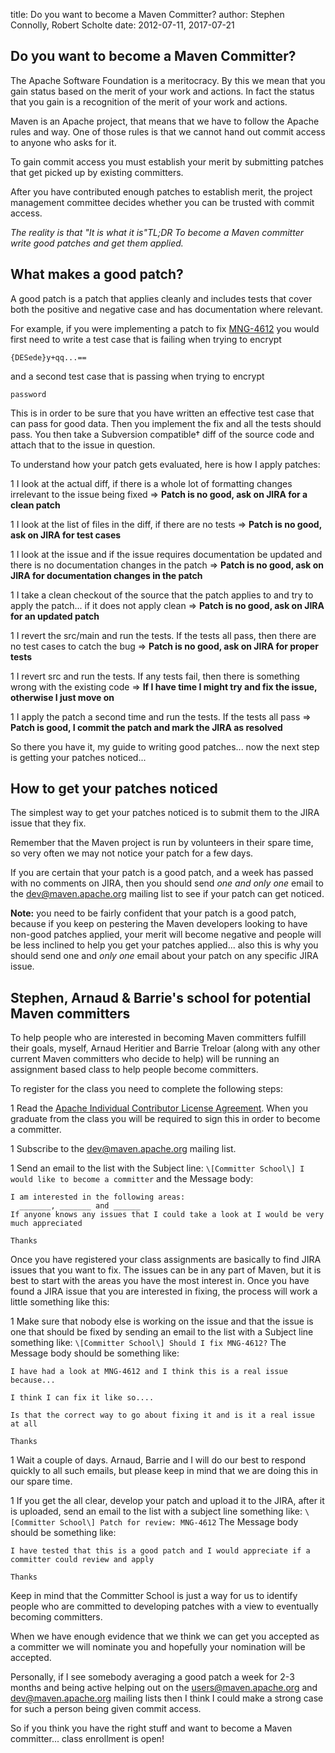 title: Do you want to become a Maven Committer?
author: Stephen Connolly, Robert Scholte
date: 2012-07-11, 2017-07-21

<!--
Licensed to the Apache Software Foundation (ASF) under one
or more contributor license agreements.  See the NOTICE file
distributed with this work for additional information
regarding copyright ownership.  The ASF licenses this file
to you under the Apache License, Version 2.0 (the
"License"); you may not use this file except in compliance
with the License.  You may obtain a copy of the License at

    http://www.apache.org/licenses/LICENSE-2.0

Unless required by applicable law or agreed to in writing,
software distributed under the License is distributed on an
"AS IS" BASIS, WITHOUT WARRANTIES OR CONDITIONS OF ANY
KIND, either express or implied.  See the License for the
specific language governing permissions and limitations
under the License.
-->

<!--  Original post: http://javaadventure.blogspot.nl/2012/07/do-you-want-to-become-maven-committer.html -->
## Do you want to become a Maven Committer?


 The Apache Software Foundation is a meritocracy. By this we mean that you gain status based on the merit of your work and actions. In fact the status that you gain is a recognition of the merit of your work and actions.


 Maven is an Apache project, that means that we have to follow the Apache rules and way. One of those rules is that we cannot hand out commit access to anyone who asks for it.


 To gain commit access you must establish your merit by submitting patches that get picked up by existing committers.


 After you have contributed enough patches to establish merit, the project management committee decides whether you can be trusted with commit access.


 _The reality is that "It is what it is"TL;DR To become a Maven committer write good patches and get them applied._



## What makes a good patch?


 A good patch is a patch that applies cleanly and includes tests that cover both the positive and negative case and has documentation where relevant.


 For example, if you were implementing a patch to fix [MNG-4612](http://issues.apache.org/jira/browse/MNG-4612) you would first need to write a test case that is failing when trying to encrypt



```
{DESede}y+qq...==
```

 and a second test case that is passing when trying to encrypt



```
password
```

 This is in order to be sure that you have written an effective test case that can pass for good data. Then you implement the fix and all the tests should pass. You then take a Subversion compatible† diff of the source code and attach that to the issue in question.


 To understand how your patch gets evaluated, here is how I apply patches:



 1 I look at the actual diff, if there is a whole lot of formatting changes irrelevant to the issue being fixed => **Patch is no good, ask on JIRA for a clean patch**

 1 I look at the list of files in the diff, if there are no tests => **Patch is no good, ask on JIRA for test cases**

 1 I look at the issue and if the issue requires documentation be updated and there is no documentation changes in the patch => **Patch is no good, ask on JIRA for documentation changes in the patch**

 1 I take a clean checkout of the source that the patch applies to and try to apply the patch... if it does not apply clean => **Patch is no good, ask on JIRA for an updated patch**

 1 I revert the src/main and run the tests. If the tests all pass, then there are no test cases to catch the bug => **Patch is no good, ask on JIRA for proper tests**

 1 I revert src and run the tests. If any tests fail, then there is something wrong with the existing code => **If I have time I might try and fix the issue, otherwise I just move on**

 1 I apply the patch a second time and run the tests. If the tests all pass => **Patch is good, I commit the patch and mark the JIRA as resolved**


 So there you have it, my guide to writing good patches... now the next step is getting your patches noticed...



## How to get your patches noticed


 The simplest way to get your patches noticed is to submit them to the JIRA issue that they fix.


 Remember that the Maven project is run by volunteers in their spare time, so very often we may not notice your patch for a few days. 


 If you are certain that your patch is a good patch, and a week has passed with no comments on JIRA, then you should send _one and only one_ email to the [dev@maven.apache.org](mailto:dev@maven.apache.org) mailing list to see if your patch can get noticed.


 **Note:** you need to be fairly confident that your patch is a good patch, because if you keep on pestering the Maven developers looking to have non-good patches applied, your merit will become negative and people will be less inclined to help you get your patches applied... also this is why you should send one and _only one_ email about your patch on any specific JIRA issue.



## Stephen, Arnaud & Barrie's school for potential Maven committers


 To help people who are interested in becoming Maven committers fulfill their goals, myself, Arnaud Heritier and Barrie Treloar (along with any other current Maven committers who decide to help) will be running an assignment based class to help people become committers. 


 To register for the class you need to complete the following steps:



 1 Read the [Apache Individual Contributor License Agreement](http://www.apache.org/licenses/icla.txt). When you graduate from the class you will be required to sign this in order to become a committer.

 1 Subscribe to the [dev@maven.apache.org](mailto:dev@maven.apache.org) mailing list.

 1 Send an email to the list with the Subject line: `\[Committer School\] I would like to become a committer` and the Message body:

```
I am interested in the following areas:
  _______, _______ and ______
If anyone knows any issues that I could take a look at I would be very much appreciated

Thanks
```



 Once you have registered your class assignments are basically to find JIRA issues that you want to fix. The issues can be in any part of Maven, but it is best to start with the areas you have the most interest in. Once you have found a JIRA issue that you are interested in fixing, the process will work a little something like this:



 1 Make sure that nobody else is working on the issue and that the issue is one that should be fixed by sending an email to the list with a Subject line something like: `\[Committer School\] Should I fix MNG-4612?` The Message body should be something like:

```
I have had a look at MNG-4612 and I think this is a real issue because...

I think I can fix it like so....

Is that the correct way to go about fixing it and is it a real issue at all

Thanks
```


 1 Wait a couple of days. Arnaud, Barrie and I will do our best to respond quickly to all such emails, but please keep in mind that we are doing this in our spare time.

 1 If you get the all clear, develop your patch and upload it to the JIRA, after it is uploaded, send an email to the list with a subject line something like: `\[Committer School\] Patch for review: MNG-4612` The Message body should be something like:

```
I have tested that this is a good patch and I would appreciate if a committer could review and apply

Thanks
```



 Keep in mind that the Committer School is just a way for us to identify people who are committed to developing patches with a view to eventually becoming committers. 


 When we have enough evidence that we think we can get you accepted as a committer we will nominate you and hopefully your nomination will be accepted.


 Personally, if I see somebody averaging a good patch a week for 2-3 months and being active helping out on the [users@maven.apache.org](mailto:users@maven.apache.org) and [dev@maven.apache.org](mailto:dev@maven.apache.org) mailing lists then I think I could make a strong case for such a person being given commit access.


 So if you think you have the right stuff and want to become a Maven committer... class enrollment is open!


